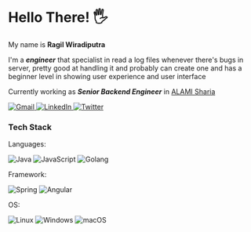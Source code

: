 # Hello There! :raised_hand_with_fingers_splayed:
My name is **Ragil Wiradiputra**

I'm a <b>*engineer*</b> that specialist in read a log files whenever there's bugs in server, pretty good at handling it and probably can create one and has a beginner level in showing user experience and user interface

Currently working as <b>*Senior Backend Engineer*</b> in <a href="https://alamisharia.co.id/">ALAMI Sharia</a>

<a href="mailto:ragilwira@gmail.com">
    <img src="https://img.shields.io/badge/Gmail-D14836?style=for-the-badge&logo=gmail&logoColor=white" alt="Gmail">
</a>
<a href="https://www.linkedin.com/in/ragil-wiradiputra">
    <img src="https://img.shields.io/badge/LinkedIn-0077B5?style=for-the-badge&logo=linkedin&logoColor=white" alt="LinkedIn">
</a>
<a href="https://twitter.com/@ragilwira">
  <img src="https://img.shields.io/badge/Twitter-1DA1F2?style=for-the-badge&logo=twitter&logoColor=white" alt="Twitter">
</a>

### Tech Stack
Languages:

![Java](https://img.shields.io/badge/java-000000.svg?style=for-the-badge&logo=openjdk&logoColor=white)
![JavaScript](https://img.shields.io/badge/javascript-000000.svg?style=for-the-badge&logo=javascript&logoColor=white)
![Golang](https://img.shields.io/badge/go-000000.svg?style=for-the-badge&logo=go&logoColor=white)

Framework:

![Spring](https://img.shields.io/badge/spring-%236DB33F.svg?style=for-the-badge&logo=spring&logoColor=white)
![Angular](https://img.shields.io/badge/angular-%23DD0031.svg?style=for-the-badge&logo=angular&logoColor=white)

OS:

![Linux](https://img.shields.io/badge/linux-black?style=for-the-badge&logo=Linux)
![Windows](https://img.shields.io/badge/Windows-black?style=for-the-badge&logo=Windows)
![macOS](https://img.shields.io/badge/mac%20os-000000?style=for-the-badge&logo=macos&logoColor=F0F0F0)
